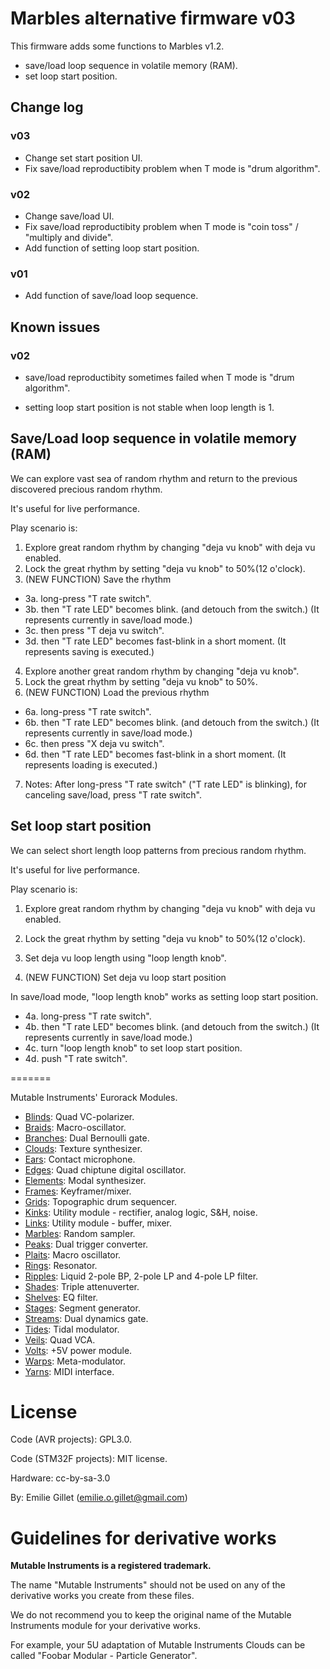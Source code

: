 # Marbles alternative firmware v03

This firmware adds some functions to Marbles v1.2.

- save/load loop sequence in volatile memory (RAM).
- set loop start position.

## Change log

### v03

- Change set start position UI.
- Fix save/load reproductibity problem when T mode is "drum algorithm".

### v02

- Change save/load UI.
- Fix save/load reproductibity problem when T mode is "coin toss" / "multiply and divide".
- Add function of setting loop start position.

### v01

- Add function of save/load loop sequence.

## Known issues

### v02

- save/load reproductibity sometimes failed when T mode is "drum algorithm".

- setting loop start position is not stable when loop length is 1.

## Save/Load loop sequence in volatile memory (RAM)

We can explore vast sea of random rhythm and return to the previous discovered precious random rhythm.

It's useful for live performance.

Play scenario is:

1. Explore great random rhythm by changing "deja vu knob" with deja vu enabled.
2. Lock the great rhythm by setting "deja vu knob" to 50%(12 o'clock).
3. (NEW FUNCTION) Save the rhythm
  - 3a. long-press "T rate switch".
  - 3b. then "T rate LED" becomes blink. (and detouch from the switch.) (It represents currently in save/load mode.)
  - 3c. then press "T deja vu switch".
  - 3d. then "T rate LED" becomes fast-blink in a short moment. (It represents saving is executed.)
4. Explore another great random rhythm by changing "deja vu knob".
5. Lock the great rhythm by setting "deja vu knob" to 50%.
6. (NEW FUNCTION) Load the previous rhythm
  - 6a. long-press "T rate switch".
  - 6b. then "T rate LED" becomes blink. (and detouch from the switch.) (It represents currently in save/load mode.)
  - 6c. then press "X deja vu switch".
  - 6d. then "T rate LED" becomes fast-blink in a short moment. (It represents loading is executed.)

7. Notes: After long-press "T rate switch" ("T rate LED" is blinking), for canceling save/load, press "T rate switch".

## Set loop start position

We can select short length loop patterns from precious random rhythm.

It's useful for live performance.

Play scenario is:

1. Explore great random rhythm by changing "deja vu knob" with deja vu enabled.
2. Lock the great rhythm by setting "deja vu knob" to 50%(12 o'clock).
3. Set deja vu loop length using "loop length knob".

4. (NEW FUNCTION) Set deja vu loop start position

  In save/load mode, "loop length knob" works as setting loop start position.

  - 4a. long-press "T rate switch".
  - 4b. then "T rate LED" becomes blink. (and detouch from the switch.) (It represents currently in save/load mode.)
  - 4c. turn "loop length knob" to set loop start position.
  - 4d. push "T rate switch".

=======

Mutable Instruments' Eurorack Modules.

* [Blinds](http://mutable-instruments.net/modules/blinds): Quad VC-polarizer.
* [Braids](http://mutable-instruments.net/modules/braids): Macro-oscillator.
* [Branches](http://mutable-instruments.net/modules/branches): Dual Bernoulli gate.
* [Clouds](http://mutable-instruments.net/modules/clouds): Texture synthesizer.
* [Ears](http://mutable-instruments.net/modules/ears): Contact microphone.
* [Edges](http://mutable-instruments.net/modules/edges): Quad chiptune digital oscillator.
* [Elements](http://mutable-instruments.net/modules/elements): Modal synthesizer.
* [Frames](http://mutable-instruments.net/modules/frames): Keyframer/mixer.
* [Grids](http://mutable-instruments.net/modules/grids): Topographic drum sequencer.
* [Kinks](http://mutable-instruments.net/modules/kinks): Utility module - rectifier, analog logic, S&H, noise.
* [Links](http://mutable-instruments.net/modules/links): Utility module - buffer, mixer.
* [Marbles](http://mutable-instruments.net/modules/marbles): Random sampler.
* [Peaks](http://mutable-instruments.net/modules/peaks): Dual trigger converter.
* [Plaits](http://mutable-instruments.net/modules/plaits): Macro oscillator.
* [Rings](http://mutable-instruments.net/modules/rings): Resonator.
* [Ripples](http://mutable-instruments.net/modules/ripples): Liquid 2-pole BP, 2-pole LP and 4-pole LP filter.
* [Shades](http://mutable-instruments.net/modules/shades): Triple attenuverter.
* [Shelves](http://mutable-instruments.net/modules/shelves): EQ filter.
* [Stages](http://mutable-instruments.net/modules/stages): Segment generator.
* [Streams](http://mutable-instruments.net/modules/streams): Dual dynamics gate.
* [Tides](http://mutable-instruments.net/modules/tides): Tidal modulator.
* [Veils](http://mutable-instruments.net/modules/veils): Quad VCA.
* [Volts](http://mutable-instruments.net/modules/volts): +5V power module.
* [Warps](http://mutable-instruments.net/modules/warps): Meta-modulator.
* [Yarns](http://mutable-instruments.net/modules/yarns): MIDI interface.

License
=======

Code (AVR projects): GPL3.0.

Code (STM32F projects): MIT license.

Hardware: cc-by-sa-3.0

By: Emilie Gillet (emilie.o.gillet@gmail.com)

Guidelines for derivative works
===============================

**Mutable Instruments is a registered trademark.**

The name "Mutable Instruments" should not be used on any of the derivative works you create from these files.

We do not recommend you to keep the original name of the Mutable Instruments module for your derivative works.

For example, your 5U adaptation of Mutable Instruments Clouds can be called "Foobar Modular - Particle Generator".

